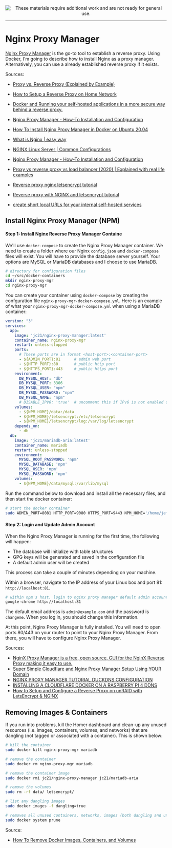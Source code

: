 <!--
Maintainer:   jeffskinnerbox@yahoo.com / www.jeffskinnerbox.me
Version:      0.0.1
-->


<div align="center">
<img src="http://www.foxbyrd.com/wp-content/uploads/2018/02/file-4.jpg" title="These materials require additional work and are not ready for general use." align="center">
</div>


----


# Nginx Proxy Manager
[Nginx Proxy Manager][01] is the go-to tool to establish a reverse proxy.
Using Docker, I'm going to describe how to install Nginx as a proxy manager.
Alternatively, you can use a already established reverse proxy if it exists.


Sources:

* [Proxy vs. Reverse Proxy (Explained by Example)](https://www.youtube.com/watch?v=ozhe__GdWC8)
* [How to Setup a Reverse Proxy on Home Network](https://www.youtube.com/watch?v=QcnAqN_Ihqk)
* [Docker and Running your self-hosted applications in a more secure way behind a reverse proxy.](https://www.youtube.com/watch?v=8T68pB_Fkm4)
* [Nginx Proxy Manager - How-To Installation and Configuration](https://www.youtube.com/watch?v=P3imFC7GSr0&t=129s)

* [How To Install Nginx Proxy Manager in Docker on Ubuntu 20.04](https://smarthomepursuits.com/how-to-install-nginx-proxy-manager-in-docker/)
* [What is Nginx | easy way](https://www.youtube.com/watch?v=WuH0T9FHDZ4)
* [NGINX Linux Server | Common Configurations](https://www.youtube.com/watch?v=MP3Wm9dtHSQ)
* [Nginx Proxy Manager - How-To Installation and Configuration](https://www.youtube.com/watch?v=P3imFC7GSr0)
* [Proxy vs reverse proxy vs load balancer (2020) | Explained with real life examples](https://www.youtube.com/watch?v=MiqrArNSxSM)
* [Reverse proxy nginx letsencrypt tutorial](https://www.youtube.com/watch?v=DyXl4c2XN-o)
* [Reverse proxy with NGINX and letsencrypt tutorial](https://www.the-digital-life.com/nginx-reverse-proxy/)
* [create short local URLs for your internal self-hosted services](https://www.youtube.com/watch?v=6aaSjwJhOog)

## Install Nginx Proxy Manager (NPM)

#### Step 1: Install Nginx Reverse Proxy Manager Containe
We'll use `docker-compose` to create the Nginx Proxy Manager container.
We need to create a folder where our Nginx `config.json` and `docker-compose` files will exist.
You will have to provide the database server yourself.
Your options are MySQL or MariaDB databases and I choose to use MariaDB.

```bash
# directory for configuration files
cd ~/src/docker-containers
mkdir nginx-proxy-mgr
cd nginx-proxy-mgr
```

You can create your container using `docker-compose` by creating the confguration file `nginx-proxy-mgr-docker-compose.yml`.
Here is an example of what your `nginx-proxy-mgr-docker-compose.yml` when using a MariaDB container:

```yaml
version: "3"
services:
  app:
    image: 'jc21/nginx-proxy-manager:latest'
    container_name: nginx-proxy-mgr
    restart: unless-stopped
    ports:
      # These ports are in format <host-port>:<container-port>
      - ${ADMIN_PORT}:81      # admin web port
      - ${HTTP_PORT}:80       # public http port
      - ${HTTPS_PORT}:443     # public https port
    environment:
      DB_MYSQL_HOST: "db"
      DB_MYSQL_PORT: 3306
      DB_MYSQL_USER: "npm"
      DB_MYSQL_PASSWORD: "npm"
      DB_MYSQL_NAME: "npm"
      # DISABLE_IPV6: 'true'  # uncomment this if IPv6 is not enabled on your host
    volumes:
      - ${NPM_HOME}/data:/data
      - ${NPM_HOME}/letsencrypt:/etc/letsencrypt
      - ${NPM_HOME}/letsencrypt/log:/var/log/letsencrypt
    depends_on:
      - db
  db:
    image: 'jc21/mariadb-aria:latest'
    container_name: mariadb
    restart: unless-stopped
    environment:
      MYSQL_ROOT_PASSWORD: 'npm'
      MYSQL_DATABASE: 'npm'
      MYSQL_USER: 'npm'
      MYSQL_PASSWORD: 'npm'
    volumes:
      - ${NPM_HOME}/data/mysql:/var/lib/mysql
```

Run the command below to download and install all the necessary files,
and then start the docker container:

 ```bash
 # start the docker container
sudo ADMIN_PORT=8081 HTTP_PORT=9080 HTTPS_PORT=9443 NPM_HOME='/home/jeff/src/docker-containers/nginx-proxy-mgr' docker-compose --file ./nginx-proxy-mgr-docker-compose.yml up -d
 ```

#### Step 2: Login and Update Admin Account
When the Nginx Proxy Manager is running for the first time,
the following will happen:

* The database will initialize with table structures
* GPG keys will be generated and saved in the configuration file
* A default admin user will be created

This process can take a couple of minutes depending on your machine.

Within a browser,
navigate to the IP address of your Linux box and port 81: `http://localhost:81`.

```bash
# within npm's host, login to nginx proxy manager default admin account
google-chrome http://localhost:81
```

The default email address is `admin@example.com` and the password is `changeme`.
When you log in, you should change this information.

At this point, Nginx Proxy Manager is fully installed.
You will need to open ports 80/443 on your router to point to your Nginx Proxy Manager.
From there, you will have to configure Nginx Proxy Manager.

Sources:
* [NginX Proxy Manager is a free, open source, GUI for the NginX Reverse Proxy making it easy to use.](https://www.youtube.com/watch?v=RBVcnxTiIL0&t=470s)
* [Super Simple Cloudflare and Nginx Proxy Manager Setup Using YOUR Domain](https://www.youtube.com/watch?v=cI17WMKtntA&t=13s)
* [NGINX PROXY MANAGER TUTORIAL DUCKDNS CONFIGURATION](https://www.youtube.com/watch?v=wrMn8sar-nA)
* [INSTALLING A CLOUDFLARE DOCKER ON A RASPBERRY PI 4 DDNS](https://www.youtube.com/watch?v=8W0wKz8rSog)
* [How to Setup and Configure a Reverse Proxy on unRAID with LetsEncrypt & NGINX](https://www.youtube.com/watch?app=desktop&v=I0lhZc25Sro)

## Removing Images & Containers
If you run into problems, kill the Homer dashboard
and clean-up any unused resources
(i.e. images, containers, volumes, and networks)
that are dangling (not tagged or associated with a container).
This is shown below:

```bash
# kill the container
sudo docker kill nginx-proxy-mgr mariadb

# remove the container
sudo docker rm nginx-proxy-mgr mariadb

# remove the container image
sudo docker rmi jc21/nginx-proxy-manager jc21/mariadb-aria

# remove the volumes
sudo rm -rf data/ letsencrypt/

# list any dangling images
sudo docker images -f dangling=true

# removes all unused containers, networks, images (both dangling and unreferenced), and optionally, volumes
sudo docker system prune
```

Source:

* [How To Remove Docker Images, Containers, and Volumes](https://www.digitalocean.com/community/tutorials/how-to-remove-docker-images-containers-and-volumes)



[01]:https://nginxproxymanager.com/
